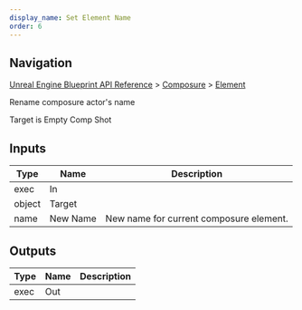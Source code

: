 ```yaml
---
display_name: Set Element Name
order: 6
---
```

## Navigation

[Unreal Engine Blueprint API Reference](https://dev.epicgames.com/documentation/en-us/unreal-engine/BlueprintAPI) > [Composure](https://dev.epicgames.com/documentation/en-us/unreal-engine/BlueprintAPI/Composure) > [Element](https://dev.epicgames.com/documentation/en-us/unreal-engine/BlueprintAPI/Composure/Element)

Rename composure actor's name

Target is Empty Comp Shot

## Inputs

| Type | Name | Description |
| --- | --- | --- |
| exec | In |  |
| object | Target |  |
| name | New Name | New name for current composure element. |

## Outputs

| Type | Name | Description |
| --- | --- | --- |
| exec | Out |  |
